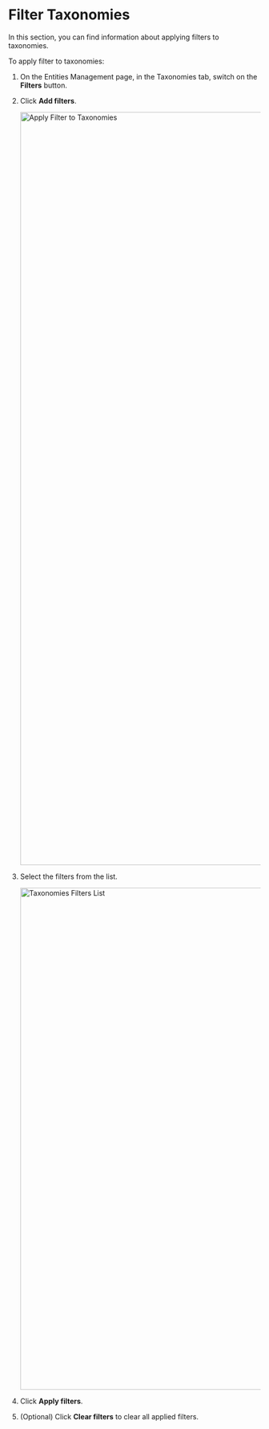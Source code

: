 # Filter Taxonomies

In this section, you can find information about applying filters to taxonomies.

To apply filter to taxonomies:

1. On the Entities Management page, in the Taxonomies tab, switch on the **Filters** button.

1. Click **Add filters**.

    <img src="../images/apply-filters-to-taxonomies.png" alt="Apply Filter to Taxonomies" width="1500" height="1500"/>

1. Select the filters from the list.

    <img src="../images/filter-options-taxonomies.png" alt="Taxonomies Filters List" width="1000" height="1000"/>

1. Click **Apply filters**.
1. (Optional) Click **Clear filters** to clear all applied filters.